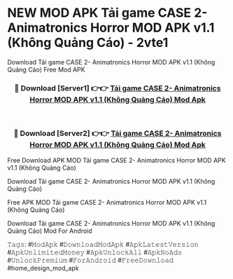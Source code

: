 # NEW MOD APK Tải game CASE 2- Animatronics Horror MOD APK v1.1 (Không Quảng Cáo) - 2vte1
Download Tải game CASE 2- Animatronics Horror MOD APK v1.1 (Không Quảng Cáo) Free Mod APK

<div align="center">
<h3>🔴 Download [Server1] 👉👉 <a href="https://apk-comot.site?title=Tải_game_CASE_2-_Animatronics_Horror_MOD_APK_v1.1_(Không_Quảng_Cáo)">Tải game CASE 2- Animatronics Horror MOD APK v1.1 (Không Quảng Cáo) Mod Apk</a></h3><br>

<h3>🔴 Download [Server2] 👉👉 <a href="https://apk-comot.site?title=Tải_game_CASE_2-_Animatronics_Horror_MOD_APK_v1.1_(Không_Quảng_Cáo)">Tải game CASE 2- Animatronics Horror MOD APK v1.1 (Không Quảng Cáo) Mod Apk</a></h3>
</div>


Free Download APK MOD Tải game CASE 2- Animatronics Horror MOD APK v1.1 (Không Quảng Cáo)

Download Tải game CASE 2- Animatronics Horror MOD APK v1.1 (Không Quảng Cáo) 

Free APK MOD Tải game CASE 2- Animatronics Horror MOD APK v1.1 (Không Quảng Cáo) 

Download Tải game CASE 2- Animatronics Horror MOD APK v1.1 (Không Quảng Cáo) Mod For Android

𝚃𝚊𝚐𝚜: #𝙼𝚘𝚍𝙰𝚙𝚔 #𝙳𝚘𝚠𝚗𝚕𝚘𝚊𝚍𝙼𝚘𝚍𝙰𝚙𝚔 #𝙰𝚙𝚔𝙻𝚊𝚝𝚎𝚜𝚝𝚅𝚎𝚛𝚜𝚒𝚘𝚗 #𝙰𝚙𝚔𝚄𝚗𝚕𝚒𝚖𝚒𝚝𝚎𝚍𝙼𝚘𝚗𝚎𝚢 #𝙰𝚙𝚔𝚄𝚗𝚕𝚘𝚌𝚔𝙰𝚕𝚕 #𝙰𝚙𝚔𝙽𝚘𝙰𝚍𝚜 #𝚄𝚗𝚕𝚘𝚌𝚔𝙿𝚛𝚎𝚖𝚒𝚞𝚖 #𝙵𝚘𝚛𝙰𝚗𝚍𝚛𝚘𝚒𝚍 #𝙵𝚛𝚎𝚎𝙳𝚘𝚠𝚗𝚕𝚘𝚊𝚍 #home_design_mod_apk
